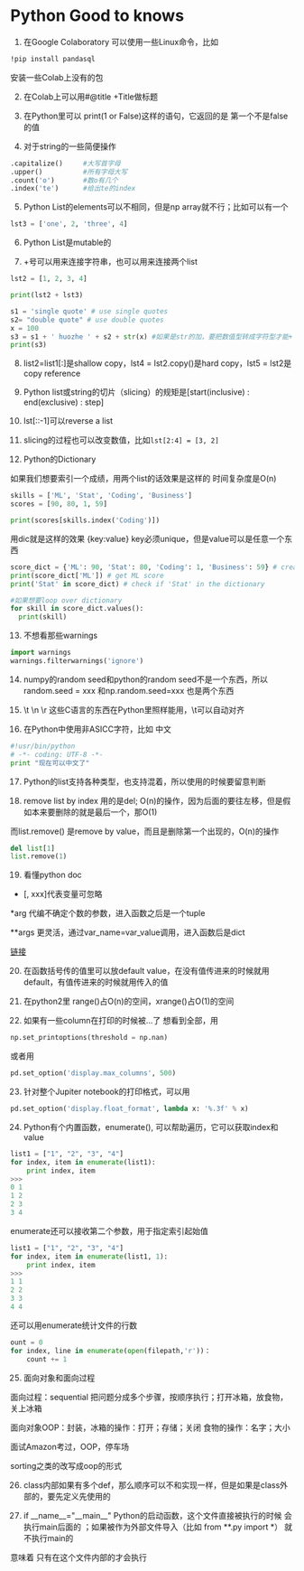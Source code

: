 # Python Good to knows

1. 在Google Colaboratory 可以使用一些Linux命令，比如

```bash
!pip install pandasql 
```

安装一些Colab上没有的包

2. 在Colab上可以用\#@title +Title做标题

3. 在Python里可以 print\(1 or False\)这样的语句，它返回的是 第一个不是false的值

4. 对于string的一些简便操作

```python
.capitalize()     #大写首字母
.upper()          #所有字母大写
.count('o')       #数o有几个
.index('te')      #给出te的index
```

5. Python List的elements可以不相同，但是np array就不行；比如可以有一个

```python
lst3 = ['one', 2, 'three', 4]
```

6. Python List是mutable的

7. +号可以用来连接字符串，也可以用来连接两个list

```python
lst2 = [1, 2, 3, 4] 

print(lst2 + lst3)

s1 = 'single quote' # use single quotes
s2= "double quote" # use double quotes 
x = 100
s3 = s1 + ' huozhe ' + s2 + str(x) #如果是str的加，要把数值型转成字符型才能+
print(s3)
```

8. list2=list1\[:\]是shallow copy，lst4 = lst2.copy\(\)是hard copy，lst5 = lst2是copy reference

9. Python list或string的切片（slicing）的规矩是\[start\(inclusive\) : end\(exclusive\) : step\] 

10. lst\[::-1\]可以reverse a list

11. slicing的过程也可以改变数值，比如`lst[2:4] = [3, 2]`

12. Python的Dictionary

如果我们想要索引一个成绩，用两个list的话效果是这样的 时间复杂度是O\(n\)

```python
skills = ['ML', 'Stat', 'Coding', 'Business']
scores = [90, 80, 1, 59]

print(scores[skills.index('Coding')])
```

用dic就是这样的效果 {key:value} key必须unique，但是value可以是任意一个东西

```python
score_dict = {'ML': 90, 'Stat': 80, 'Coding': 1, 'Business': 59} # create a dictionary
print(score_dict['ML']) # get ML score
print('Stat' in score_dict) # check if 'Stat' in the dictionary

#如果想要loop over dictionary
for skill in score_dict.values():
  print(skill)
```

13. 不想看那些warnings

```python
import warnings
warnings.filterwarnings('ignore')
```

14. numpy的random seed和python的random seed不是一个东西，所以 random.seed = xxx 和np.random.seed=xxx 也是两个东西

15. \t \n \r 这些C语言的东西在Python里照样能用，\t可以自动对齐

16. 在Python中使用非ASICC字符，比如 中文

```python
#!usr/bin/python
# -*- coding: UTF-8 -*-
print "现在可以中文了"
```

17. Python的list支持各种类型，也支持混着，所以使用的时候要留意判断

18. remove list by index 用的是del; O\(n\)的操作，因为后面的要往左移，但是假如本来要删除的就是最后一个，那O\(1\)

而list.remove\(\) 是remove by value，而且是删除第一个出现的，O\(n\)的操作

```python
del list[1]
list.remove(1)
```

19. 看懂python doc  
- \[, xxx\]代表变量可忽略

\*arg 代编不确定个数的参数，进入函数之后是一个tuple

\*\*args 更灵活，通过var\_name=var\_value调用，进入函数后是dict

[链接](https://stackoverflow.com/questions/400739/what-does-asterisk-mean-in-python)

20. 在函数括号传的值里可以放default value，在没有值传进来的时候就用default，有值传进来的时候就用传入的值

21. 在python2里 range\(\)占O\(n\)的空间，xrange\(\)占O\(1\)的空间 

22. 如果有一些column在打印的时候被...了 想看到全部，用

```python
np.set_printoptions(threshold = np.nan) 
```

或者用

```python
pd.set_option('display.max_columns', 500)
```

23. 针对整个Jupiter notebook的打印格式，可以用

```python
pd.set_option('display.float_format', lambda x: '%.3f' % x)
```

24. Python有个内置函数，enumerate\(\), 可以帮助遍历，它可以获取index和value

```python
list1 = ["1", "2", "3", "4"]
for index, item in enumerate(list1):
    print index, item
>>>
0 1
1 2
2 3
3 4
```

enumerate还可以接收第二个参数，用于指定索引起始值

```python
list1 = ["1", "2", "3", "4"]
for index, item in enumerate(list1, 1):
    print index, item
>>>
1 1
2 2
3 3
4 4
```

还可以用enumerate统计文件的行数

```python
ount = 0
for index, line in enumerate(open(filepath,'r'))： 
    count += 1
```

25. 面向对象和面向过程

面向过程：sequential 把问题分成多个步骤，按顺序执行；打开冰箱，放食物，关上冰箱

面向对象OOP：封装，冰箱的操作：打开；存储；关闭 食物的操作：名字；大小

面试Amazon考过，OOP，停车场

sorting之类的改写成oop的形式



26.  class内部如果有多个def，那么顺序可以不和实现一样，但是如果是class外部的，要先定义先使用的



27. if \_\_name\_\_="\_\_main\_\_" Python的启动函数，这个文件直接被执行的时候 会执行main后面的 ；如果被作为外部文件导入（比如 from \*\*.py import \*） 就不执行main的

  
意味着 只有在这个文件内部的才会执行

